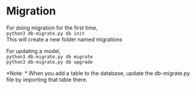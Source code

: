 # Migration

For doing migration for the first time,  <br>
`python3 db-migrate.py db init` <br>
This will create a new folder named migrations <br>

For updating a model,  <br>
`python3 db-migrate.py db migrate`  <br>
`python3 db-migrate.py db upgrade`

*Note: * When you add a table to the database, update the db-migrate.py file by importing that table there.
